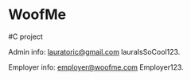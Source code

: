 # WoofMe
#C project

Admin info:
lauratoric@gmail.com
lauraIsSoCool123.

Employer info:
employer@woofme.com
Employer123.
